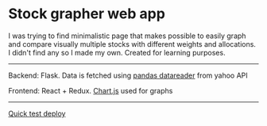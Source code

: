 # Stock grapher web app

I was trying to find minimalistic page that makes possible to easily graph and compare visually multiple stocks with different weights and allocations.
I didn't find any so I made my own.
Created for learning purposes.

---
Backend: Flask. Data is fetched using [pandas datareader](https://pandas-datareader.readthedocs.io/en/latest/) from yahoo API

Frontend: React + Redux. [Chart.js](https://www.chartjs.org/) used for graphs

---
[Quick test deploy](https://reverent-torvalds-a51b8d.netlify.app/)
